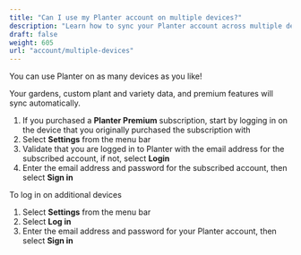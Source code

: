 ```yaml
---
title: "Can I use my Planter account on multiple devices?"
description: "Learn how to sync your Planter account across multiple devices"
draft: false
weight: 605
url: "account/multiple-devices"
---
```


You can use Planter on as many devices as you like!

Your gardens, custom plant and variety data, and premium features will sync automatically.

1. If you purchased a **Planter Premium** subscription, start by logging in on the device that you originally purchased the subscription with
2. Select **Settings** from the menu bar
3. Validate that you are logged in to Planter with the email address for the subscribed account, if not, select **Login**
4. Enter the email address and password for the subscribed account, then select **Sign in**

To log in on additional devices
1. Select **Settings** from the menu bar
2. Select **Log in**
3. Enter the email address and password for your Planter account, then select **Sign in**
